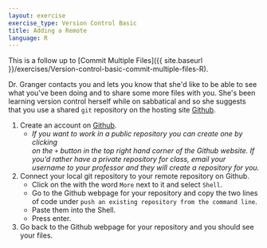 ```yaml
---
layout: exercise
exercise_type: Version Control Basic
title: Adding a Remote
language: R
---
```


This is a follow up to
[Commit Multiple Files]({{ site.baseurl }}/exercises/Version-control-basic-commit-multiple-files-R).

Dr. Granger contacts you and lets you know that she'd like to be able to see
what you've been doing and to share some more files with you. She's been
learning version control herself while on sabbatical and so she suggests that
you use a shared `git` repository on the hosting site [Github](https://github.com).

1. Create an account on [Github](https://github.com). 
    * *If you want to work in a public repository you can create one by clicking   
      on the `+` button in the top right hand corner of the Github website. If
      you'd rather have a private repository for class, email your username to
      your professor and they will create a repository for you.*
2. Connect your local git repository to your remote repository on Github.
    * Click on the <i class="fa fa-gear"></i> with the word `More` next to it and select `Shell`.
    * Go to the Github webpage for your repository and copy the two lines of
      code under `push an existing repository from the command line`.
    * Paste them into the Shell.
    * Press enter.
3. Go back to the Github webpage for your repository and you should see your
   files.

